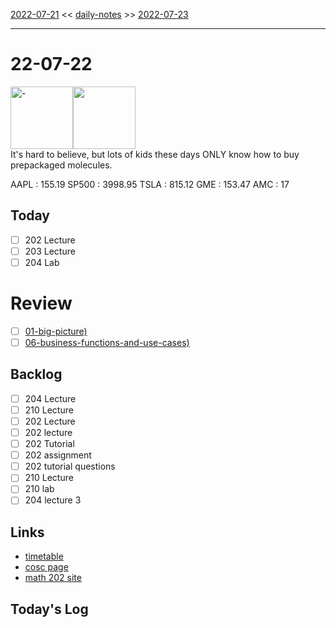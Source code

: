 [2022-07-21](daily_notes/2022-07-21) << [daily-notes](notes/daily-notes.md) >> [2022-07-23](daily_notes/2022-07-23)

---
# 22-07-22
<a href='spotify:album:'><img src='' alt=' - ' height=100></a><img src='https://imgs.xkcd.com/comics/chemicals.png' height=100>
<br>It's hard to believe, but lots of kids these days ONLY know how to buy prepackaged molecules.

AAPL : 155.19 
SP500 : 3998.95 
TSLA : 815.12
GME : 153.47
AMC : 17

## Today

- [ ] 202 Lecture
- [ ] 203 Lecture
- [ ] 204 Lab

# Review
- [ ] [01-big-picture)](notes/01-information-assurance.md)
- [ ] [06-business-functions-and-use-cases)](notes/06-business-functions-and-use-cases.md)

## Backlog
- [ ] 204 Lecture
- [ ] 210 Lecture
- [ ] 202 Lecture
- [ ] 202 lecture
- [ ] 202 Tutorial
- [ ] 202 assignment
- [ ] 202 tutorial questions
- [ ] 210 Lecture
- [ ] 210 lab
- [ ] 204 lecture 3

## Links
- [timetable](https://i.imgur.com/9ghbvAG.png)
- [cosc page](https://cosc203.cspages.otago.ac.nz)
- [math 202 site](https://www.maths.otago.ac.nz/?resOLAF)

## Today's Log